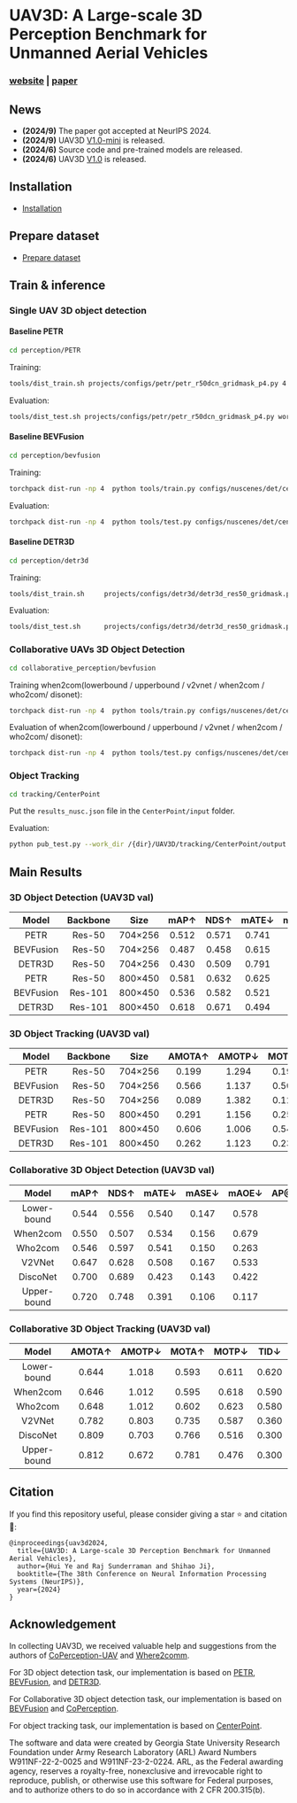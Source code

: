 # UAV3D: A Large-scale 3D Perception Benchmark for Unmanned Aerial Vehicles

### [website](https://huiyegit.github.io/UAV3D_Benchmark/) | [paper](https://github.com/huiyegit/UAV3D)

## News
- **(2024/9)**  The paper got accepted at NeurIPS 2024.
- **(2024/9)**  UAV3D [V1.0-mini](https://drive.google.com/drive/folders/1XVHjyiSrTCTAOFtILxrJp5E4tSAvWbMy?usp=share_link) is released.
- **(2024/6)**  Source code and pre-trained models are released.
- **(2024/6)**  UAV3D [V1.0](https://drive.google.com/drive/folders/1XVHjyiSrTCTAOFtILxrJp5E4tSAvWbMy?usp=share_link) is released.


## Installation
- [Installation](./install.md)

## Prepare dataset
- [Prepare dataset](./Dataset.md)


## Train & inference
### Single UAV 3D object detection
#### Baseline PETR
```bash
cd perception/PETR
```
Training:
```bash
tools/dist_train.sh projects/configs/petr/petr_r50dcn_gridmask_p4.py 4 --work-dir work_dirs/petr_r50dcn_gridmask_p4/
```
Evaluation:
```bash
tools/dist_test.sh projects/configs/petr/petr_r50dcn_gridmask_p4.py work_dirs/petr_r50dcn_gridmask_p4/latest.pth 8 --eval bbox
```
#### Baseline BEVFusion
```bash
cd perception/bevfusion
```
Training:
```bash
torchpack dist-run -np 4  python tools/train.py configs/nuscenes/det/centerhead/lssfpn/camera/256x704/resnet/default.yaml    --run-dir runs/resnet50
```
Evaluation:
```bash
torchpack dist-run -np 4  python tools/test.py configs/nuscenes/det/centerhead/lssfpn/camera/256x704/resnet/default.yaml   runs/resnet50/epoch_24.pth   --eval bbox
```
#### Baseline DETR3D
```bash
cd perception/detr3d
```
Training:
```bash
tools/dist_train.sh     projects/configs/detr3d/detr3d_res50_gridmask.py   4  --work-dir      work_dirs/detr3d_res50_gridmask/
```
Evaluation:
```bash
tools/dist_test.sh      projects/configs/detr3d/detr3d_res50_gridmask.py     work_dirs/detr3d_res50_gridmask/epoch_24.pth  4  --eval bbox
```
### Collaborative UAVs 3D Object Detection
```bash
cd collaborative_perception/bevfusion
```
Training when2com(lowerbound / upperbound / v2vnet / when2com / who2com/ disonet):
```bash
torchpack dist-run -np 4  python tools/train.py configs/nuscenes/det/centerhead/lssfpn/camera/256x704/swint/when2com/default.yaml --model.encoders.camera.backbone.init_cfg.checkpoint pretrained/swint-nuimages-pretrained.pth    --run-dir runs/when2com
```
Evaluation of when2com(lowerbound / upperbound / v2vnet / when2com / who2com/ disonet):
```bash
torchpack dist-run -np 4  python tools/test.py configs/nuscenes/det/centerhead/lssfpn/camera/256x704/swint/when2com/default.yaml    runs/when2com/epoch_24.pth   --eval bbox
```
### Object Tracking

```bash
cd tracking/CenterPoint
```
Put the `results_nusc.json` file in the  `CenterPoint/input` folder.

Evaluation:
```bash
python pub_test.py --work_dir /{dir}/UAV3D/tracking/CenterPoint/output  --checkpoint    /{dir}/UAV3D/tracking/CenterPoint/input/results_nusc.json 
```



## Main Results
### 3D Object Detection (UAV3D val)


|  Model  | Backbone | Size  | mAP↑  | NDS↑  | mATE↓  | mASE↓  | mAOE↓  | Checkpoint  | Log  |
| :--: | :-------: | :--: | :--: | :--: | :--: | :--: | :--: | :--: | :--: |
| PETR | Res-50 | 704×256 |0.512|0.571|0.741|0.173|0.072| [link](https://drive.google.com/file/d/1pDLgIS-6OA6Si4yGImn8OJegF2AbNgxh/view?usp=share_link) |  [link](https://drive.google.com/file/d/1fmmWvvrl6hwi1W2me5__oVha0zYqYlvS/view?usp=share_link)  |  
|BEVFusion|Res-50|704×256 |0.487|0.458|0.615|0.152|1.000| [link](https://drive.google.com/file/d/1uu0YR-t5liOieJLAdk1AXZNt4THVKt4_/view?usp=share_link) |  [link](https://drive.google.com/file/d/1MbDSSkhctFnJ365sBuOwJEvyeacrQUjc/view?usp=share_link)  |     
|DETR3D| Res-50 | 704×256 |0.430|0.509|0.791|0.187|0.100| [link](https://drive.google.com/file/d/1DpLlBF_TGyx8_y7l2l6t3s7QUup_zTMi/view?usp=share_link) |  [link](https://drive.google.com/file/d/1UANQHSYV6d2uawqpuJCxmGdbeNQOr8mZ/view?usp=share_link)  |   
| PETR | Res-50 | 800×450 |0.581|0.632|0.625|0.160|0.064| [link](https://drive.google.com/file/d/1oEJHdoVcoGiIp50oRYzYo2JhbPgZ3KKJ/view?usp=share_link) |  [link](https://drive.google.com/file/d/1j3mfZsxnZ676bj_JqngRcgbMq9xqjWE5/view?usp=share_link)  |  
|BEVFusion|Res-101|800×450|0.536|0.582|0.521|0.154|0.343| [link](https://drive.google.com/file/d/1H48bOA6xGw6cYIitzC1yzRgnQAVEj0tO/view?usp=share_link) |  [link](https://drive.google.com/file/d/1IQjd5CDKWsAKQvJLBQcAAQy4dSfDUwez/view?usp=share_link)  |      
|DETR3D| Res-101 | 800×450|0.618|0.671|0.494|0.158|0.070| [link](https://drive.google.com/file/d/1B6V7OIcDwqOwJnrpom5dLmorMJPZQfbl/view?usp=share_link) |  [link](https://drive.google.com/file/d/1AnCHZzbEfQmehLR2U4Vlp1-0xsEhtAhZ/view?usp=share_link)  |  

### 3D Object Tracking (UAV3D val)


|  Model  | Backbone | Size  | AMOTA↑  | AMOTP↓  | MOTA↑  | MOTP↓  | TID↓  | LGD↓   | det_result  |Log  |
| :--: | :-------: | :--: | :--: | :--: | :--: | :--: | :--: | :--: | :--: | :--: |
| PETR | Res-50 | 704×256 |0.199|1.294|0.195|0.794|1.280|2.970|[link](https://drive.google.com/file/d/1J9S1v4fae_hxibFunr5jinC1-tMaN4mD/view?usp=share_link) |  [link](https://drive.google.com/file/d/1tn2B84iNh_xbHocW10hY2Z9PyOnZkKp1/view?usp=share_link)  |
|BEVFusion|Res-50|704×256 |0.566|1.137|0.501|0.695|0.790|1.600|[link](https://drive.google.com/file/d/1kxGvjVJ0vqYdEmz6KtLObB69V1qppnxb/view?usp=share_link) |  [link](https://drive.google.com/file/d/1FU95IKstfG31_aIefvYJtee_pOHhjCI3/view?usp=share_link)  |     
|DETR3D| Res-50 | 704×256 |0.089|1.382|0.121|0.800|1.540|3.530|[link](https://drive.google.com/file/d/1r8nIufMhK8v5cmsKb1rKcBGA9EbrTDRl/view?usp=share_link) |  [link](https://drive.google.com/file/d/1fxP1uivun7WS6wHFhMrOWk6ZrgU1m8pg/view?usp=share_link)  |    
| PETR | Res-50 | 800×450 |0.291|1.156|0.256|0.677|1.090|2.550|[link](https://drive.google.com/file/d/165Zm4khoLdyM7xon3HkMgGY0yNsYjOgB/view?usp=share_link) |  [link](https://drive.google.com/file/d/12CJzXVqowJ01z3NkdBcb5FQP9Lg6XjGr/view?usp=share_link)  |
|BEVFusion|Res-101|800×450|0.606|1.006|0.540|0.627|0.700|1.390|[link](https://drive.google.com/file/d/1TmTRpo29hScmOb5CSzEA5Gfw5J63WPfp/view?usp=share_link) |  [link](https://drive.google.com/file/d/1zPtCOAQ6LMwRdL8E8rTeLTHgCoxuyRGi/view?usp=share_link)  |      
|DETR3D| Res-101 | 800×450|0.262|1.123|0.238|0.561|1.140|2.720|[link](https://drive.google.com/file/d/1nCA-7OZOwBwUuxMP9yGG0HaCEr4a4pgK/view?usp=share_link) |  [link](https://drive.google.com/file/d/1O_e49NFGnY1USdev9B143TiI1klugAf4/view?usp=share_link)  |

### Collaborative 3D Object Detection (UAV3D val)


|  Model  | mAP↑  | NDS↑  | mATE↓  | mASE↓  | mAOE↓  |  AP@IoU=0.5↑  | AP@IoU=0.7↑  |Checkpoint  | Log  |
| :--: | :-------: | :--: | :--: | :--: | :--: | :--: | :--: | :--: | :--: |
|Lower-bound |0.544|0.556|0.540|0.147|0.578|0.457|0.140|[link](https://drive.google.com/file/d/1muByiSROz0vk9YLdb3K1rvlctX0yk-Nz/view?usp=share_link) |  [link](https://drive.google.com/file/d/1gjIMVmTno0ok_PbwN1V1lpdWDOgCodTd/view?usp=share_link)  |
|When2com|    0.550|0.507|0.534|0.156|0.679|0.461|0.166|[link](https://drive.google.com/file/d/1HA427BTDglHjz_R9u8kLtG86EG3emQZK/view?usp=share_link) |  [link](https://drive.google.com/file/d/1vRFqDvs0eycoKXCZhtGrsQTd9aOLM7TX/view?usp=share_link)  |
|Who2com|     0.546|0.597|0.541|0.150|0.263|0.453|0.141|[link](https://drive.google.com/file/d/1HA427BTDglHjz_R9u8kLtG86EG3emQZK/view?usp=share_link) |  [link](https://drive.google.com/file/d/1vRFqDvs0eycoKXCZhtGrsQTd9aOLM7TX/view?usp=share_link)  |
|V2VNet|      0.647|0.628|0.508|0.167|0.533|0.545|0.141|[link](https://drive.google.com/file/d/14x2PPqe4txDJioDB3zR8KTMX2ntP7L9E/view?usp=share_link) |  [link](https://drive.google.com/file/d/1sk98jB-yXY3-oQpjav4lAxFDP4m0zubx/view?usp=share_link)  |
|DiscoNet|    0.700|0.689|0.423|0.143|0.422|0.649|0.247|[link](https://drive.google.com/file/d/1soc1_kF1qO9aqEwJWKGZqiQ9KLFRywqR/view?usp=share_link) |  [link](https://drive.google.com/file/d/1lXqFlKGLLgYv19ZdwDkHCj4hZpF_IE2V/view?usp=share_link)  |
|Upper-bound| 0.720|0.748|0.391|0.106|0.117|0.673|0.316|[link](https://drive.google.com/file/d/1a159eOaqx7MesDkp1YbJU-r_v-_whbYR/view?usp=share_link) |  [link](https://drive.google.com/file/d/19YfvTPsY4zNc-kbfFBEx48APAebe_Nj9/view?usp=share_link)  |


### Collaborative 3D Object Tracking (UAV3D val)
|  Model  | AMOTA↑  | AMOTP↓  | MOTA↑  | MOTP↓  |  TID↓  |  LGD↓  |det_result  | Log  |  
| :--: | :-------: | :--: | :--: | :--: | :--: | :--: | :--: | :--:  |
|Lower-bound| 0.644|1.018|0.593|0.611|0.620|1.280|[link](https://drive.google.com/file/d/190--pUICJlqYOb3gX9XXYeI2npRF-vfv/view?usp=share_link) |  [link](https://drive.google.com/file/d/1yDn2MhndAWwMSb39dvVg6Wqwu8D7wFzI/view?usp=share_link)  |
|When2com|    0.646|1.012|0.595|0.618|0.590|1.200|[link](https://drive.google.com/file/d/1in9M8xSEw4r28l9oQ_22GkFLAMJ_4S4E/view?usp=share_link) |  [link](https://drive.google.com/file/d/1vxS-2gnQ468twiNqMFZG-msJraSxaahO/view?usp=share_link)  |
|Who2com|     0.648|1.012|0.602|0.623|0.580|1.200|[link](https://drive.google.com/file/d/1BFni14jf678aESLfe0W-HZMDvhfsl-Ac/view?usp=share_link) |  [link](https://drive.google.com/file/d/13Ysxn8nzUL_h9lpTriM-DBGUz3CeuAjV/view?usp=share_link)  |
|V2VNet|      0.782|0.803|0.735|0.587|0.360|0.710|[link](https://drive.google.com/file/d/1e1BRrOkK65jVD440UuiLjzBwA0xhpcPk/view?usp=share_link) |  [link](https://drive.google.com/file/d/13CJMbnJ8J8cnSvW1Sdse2iCTko1QzflW/view?usp=share_link)  |
|DiscoNet|    0.809|0.703|0.766|0.516|0.300|0.590|[link](https://drive.google.com/file/d/15eYDvOaK9ZT1wdrpWp9Tiv0VJBJ1HBFe/view?usp=share_link) |  [link](https://drive.google.com/file/d/1mGBG-htsuDYSiM_N3vx5JSZPspGcoPBd/view?usp=share_link)  |
|Upper-bound| 0.812|0.672|0.781|0.476|0.300|0.570|[link](https://drive.google.com/file/d/1WdPzloZd4a7j6SacO09WSSA5ZTuEvW0J/view?usp=share_link) |  [link](https://drive.google.com/file/d/13u4Z9jJ6LXoORFWCLYw76CTFg46PS1ST/view?usp=share_link)  |


## Citation
If you find this repository useful, please consider giving a star :star: and citation :blue_book::
```
@inproceedings{uav3d2024,
  title={UAV3D: A Large-scale 3D Perception Benchmark for Unmanned Aerial Vehicles},
  author={Hui Ye and Raj Sunderraman and Shihao Ji},
  booktitle={The 38th Conference on Neural Information Processing Systems (NeurIPS)},
  year={2024}
}
```

## Acknowledgement

In collecting UAV3D, we received valuable help and suggestions from the authors of [CoPerception-UAV](https://siheng-chen.github.io/dataset/coperception-uav/) and [Where2comm](https://arxiv.org/abs/2209.12836).

For 3D object detection task, our implementation is based on [PETR](https://github.com/megvii-research/PETR/tree/main), [BEVFusion](https://github.com/mit-han-lab/bevfusion), and [DETR3D](https://github.com/WangYueFt/detr3d).

For Collaborative 3D object detection task, our implementation is based on [BEVFusion](https://github.com/mit-han-lab/bevfusion) and [CoPerception](https://github.com/coperception/coperception?tab=readme-ov-file).

For object tracking task, our implementation is based on [CenterPoint](https://github.com/tianweiy/CenterPoint).

The software and data were created by Georgia State University Research Foundation under Army Research Laboratory (ARL) Award Numbers W911NF-22-2-0025 and W911NF-23-2-0224. ARL, as the Federal awarding agency, reserves a royalty-free, nonexclusive and irrevocable right to reproduce, publish, or otherwise use this software for Federal purposes, and to authorize others to do so in accordance with 2 CFR 200.315(b).

